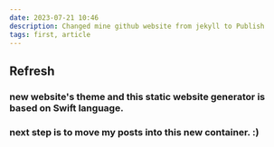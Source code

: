 ```yaml
---
date: 2023-07-21 10:46
description: Changed mine github website from jekyll to Publish
tags: first, article
---
```

## Refresh

### new website's theme and this static website generator is based on Swift language.
### next step is to move my posts into this new container. :)
